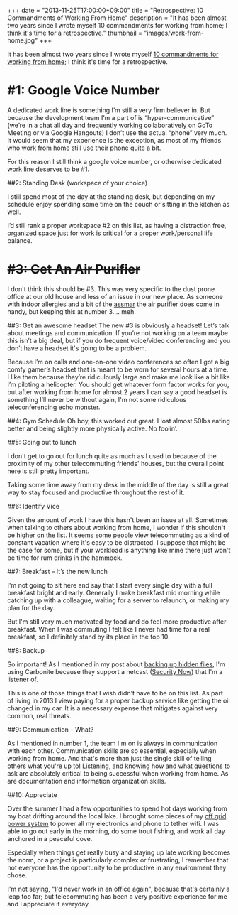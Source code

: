 +++
date = "2013-11-25T17:00:00+09:00"
title = "Retrospective: 10 Commandments of Working From Home"
description = "It has been almost two years since I wrote myself 10 commandments for working from home; I think it's time for a retrospective."
thumbnail = "images/work-from-home.jpg"
+++

It has been almost two years since I wrote myself [10 commandments for working from home](http://mattsurabian.github.io/the-10-commandments-of-working-from-home/); I think it's time for a retrospective.


# \#1: Google Voice Number
A dedicated work line is something I’m still a very firm believer in. But because the development team I’m a part of is “hyper-communicative” (we’re in a chat all day and frequently working collaboratively on GoTo Meeting or via Google Hangouts) I don’t use the actual “phone” very much. It would seem that my experience is the exception, as most of my friends who work from home still use their phone quite a bit. 

For this reason I still think a google voice number, or otherwise dedicated work line deserves to be #1.

#\#2: Standing Desk (workspace of your choice)

I still spend most of the day at the standing desk, but depending on my schedule enjoy spending some time on the couch or sitting in the kitchen as well. 

I’d still rank a proper workspace #2 on this list, as having a distraction free, organized space just for work is critical for a proper work/personal life balance.

# <strike>#3: Get An Air Purifier</strike>

I don't think this should be #3. This was very specific to the dust prone office at our old house and less of an issue in our new place. As someone with indoor allergies and a bit of the [assmar](https://www.youtube.com/watch?v=bJp1ptX4F3M) the air purifier does come in handy, but keeping this at number 3…. meh.

#\#3: Get an awesome headset
The new #3 is obviously a headset! Let’s talk about meetings and communication: If you’re not working on a team maybe this isn’t a big deal, but if you do frequent voice/video conferencing and you don’t have a headset it's going to be a problem.

Because I’m on calls and one-on-one video conferences so often I got a big comfy gamer’s headset that is meant to be worn for several hours at a time. I like them because they’re ridiculously large and make me look like a bit like I’m piloting a helicopter. You should get whatever form factor works for you, but after working from home for almost 2 years I can say a good headset is something I’ll never be without again, I'm not some ridiculous teleconferencing echo monster.

#\#4: Gym Schedule
Oh boy, this worked out great. I lost almost 50lbs eating better and being slightly more physically active. No foolin’. 

#\#5: Going out to lunch

I don't get to go out for lunch quite as much as I used to because of the proximity of my other telecommuting friends' houses, but the overall point here is still pretty important. 

Taking some time away from my desk in the middle of the day is still a great way to stay focused and productive throughout the rest of it.

#\#6: Identify Vice

Given the amount of work I have this hasn't been an issue at all. Sometimes when talking to others about working from home, I wonder if this shouldn't be higher on the list. It seems some people view telecommuting as a kind of constant vacation where it's easy to be distracted. I suppose that might be the case for some, but if your workload is anything like mine there just won't be time for rum drinks in the hammock.

#\#7: Breakfast – It’s the new lunch

I'm not going to sit here and say that I start every single day with a full breakfast bright and early. Generally I make breakfast mid morning while catching up with a colleague, waiting for a server to relaunch, or making my plan for the day.

But I'm still very much motivated by food and do feel more productive after breakfast. When I was commuting I felt like I never had time for a real breakfast, so I definitely stand by its place in the top 10.

#\#8: Backup

So important! As I mentioned in my post about [backing up hidden files](http://mattsurabian.github.io/dot-vaults-encrypted-hidden-file-backup/), I'm using Carbonite because they support a netcast ([Security Now](http://twit.tv/show/security-now)) that I'm a listener of. 

This is one of those things that I wish didn't have to be on this list. As part of living in 2013 I view paying for a proper backup service like getting the oil changed in my car. It is a necessary expense that mitigates against very common, real threats.

#\#9: Communication – What?

As I mentioned in number 1, the team I'm on is always in communication with each other. Communication skills are so essential, especially when working from home. And that's more than just the single skill of telling others what you're up to! Listening, and knowing how and what questions to ask are absolutely critical to being successful when working from home. As are documentation and information organization skills.

#\#10: Appreciate

Over the summer I had a few opportunities to spend hot days working from my boat drifting around the local lake. I brought some pieces of my [off grid power system](http://mattsurabian.github.io/my-off-grid-power-setup/) to power all my electronics and phone to tether wifi. I was able to go out early in the morning, do some trout fishing, and work all day anchored in a peaceful cove. 

Especially when things get really busy and staying up late working becomes the norm, or a project is particularly complex or frustrating, I remember that not everyone has the opportunity to be productive in any environment they chose.

I'm not saying, "I'd never work in an office again", because that's certainly a leap too far; but telecommuting has been a very positive experience for me and I appreciate it everyday.




